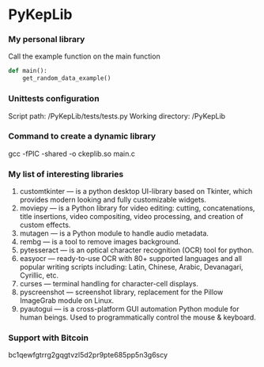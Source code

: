 # PyKepLib
### My personal library
Call the example function on the main function
``` python
def main():
    get_random_data_example()
```
### Unittests configuration
Script path: /PyKepLib/tests/tests.py
Working directory: /PyKepLib
### Command to create a dynamic library
gcc -fPIC -shared -o ckeplib.so main.c
### My list of interesting libraries
1. customtkinter — is a python desktop UI-library based on Tkinter, which provides modern looking and fully customizable widgets.
2. moviepy — is a Python library for video editing: cutting, concatenations, title insertions, video compositing, video processing, and creation of custom effects.
3. mutagen — is a Python module to handle audio metadata.
4. rembg — is a tool to remove images background.
5. pytesseract — is an optical character recognition (OCR) tool for python.
6. easyocr — ready-to-use OCR with 80+ supported languages and all popular writing scripts including: Latin, Chinese, Arabic, Devanagari, Cyrillic, etc.
7. curses — terminal handling for character-cell displays.
8. pyscreenshot — screenshot library, replacement for the Pillow ImageGrab module on Linux.
9. pyautogui — is a cross-platform GUI automation Python module for human beings. Used to programmatically control the mouse & keyboard.
### Support with Bitcoin
bc1qewfgtrrg2gqgtvzl5d2pr9pte685pp5n3g6scy
